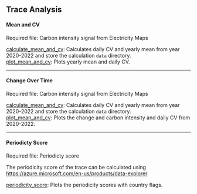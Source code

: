 ## Trace Analysis
#### Mean and CV 
Required file: Carbon intensity signal from Electricity Maps

[calculate_mean_and_cv](mean_and_cv/calculate_mean_and_cv.py): Calculates daily CV and yearly mean from year 2020-2022 and store the calculation ```data``` directory. <br>
[plot_mean_and_cv](mean_and_cv/plot_mean_and_cv.py): Plots yearly mean and daily CV.

****
#### Change Over Time
Required file: Carbon intensity signal from Electricity Maps

[calculate_mean_and_cv](mean_and_cv/calculate_mean_and_cv.py): Calculates daily CV and yearly mean from year 2020-2022 and store the calculation ```data``` directory. <br>
[plot_mean_and_cv](mean_and_cv/plot_mean_and_cv.py): Plots the change and carbon intensity and daily CV from 2020-2022.

***
#### Periodicty Score
Required file: Periodicty score 

The periodicity score of the trace can be calculated using https://azure.microsoft.com/en-us/products/data-explorer

[periodicity_score](mean_and_cv/periodicity_score.py): Plots the periodicity scores with country flags.

